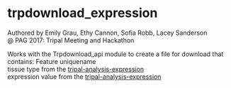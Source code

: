 # trpdownload_expression

Authored by Emily Grau, Ethy Cannon, Sofia Robb, Lacey Sanderson  
@ PAG 2017: Tripal Meeting and Hackathon

Works with the Trpdownload_api module to create a file for download that contains:
Feature uniquename  
tissue type from the [tripal-analysis-expression](http://tripal.info/extensions/modules/tripal-analysis-expression)  
expression value from the [tripal-analysis-expression](http://tripal.info/extensions/modules/tripal-analysis-expression)

